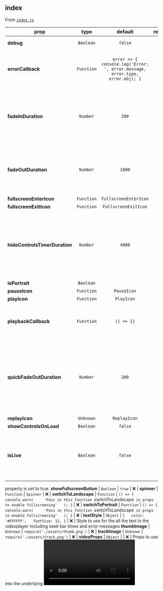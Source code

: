 
## index

From [`index.js`](index.js)



prop | type | default | required | description
---- | :----: | :-------: | :--------: | -----------
**debug** | `Boolean` | `false` | :x: | Write internal logs to console
**errorCallback** | `Function` | `error => {   console.log('Error: ', error.message, error.type, error.obj); }` | :x: | Error callback (lots of errors are non-fatal and the video will continue to play)
**fadeInDuration** | `Number` | `200` | :x: | How long should the fadeIn animation for the controls run? (in milliseconds) Default value is 200.
**fadeOutDuration** | `Number` | `1000` | :x: | How long should the fadeOut animation run? (in milliseconds) Default value is 1000.
**fullscreenEnterIcon** | `Function` | `FullscreenEnterIcon` | :x: | 
**fullscreenExitIcon** | `Function` | `FullscreenExitIcon` | :x: | 
**hideControlsTimerDuration** | `Number` | `4000` | :x: | If the user has not interacted with the controls, how long should the controls stay visible? (in milliseconds) Default value is 4000.
**isPortrait** | `Boolean` |  | :x: | 
**pauseIcon** | `Function` | `PauseIcon` | :x: | 
**playIcon** | `Function` | `PlayIcon` | :x: | 
**playbackCallback** | `Function` | `() => {}` | :x: | Callback that gets passed `playbackStatus` objects for the underlying video element
**quickFadeOutDuration** | `Number` | `200` | :x: | How long should the fadeOut animation run when the screen is tapped when the controls are visible? (in milliseconds) Default value is 200.
**replayIcon** | `Unknown` | `ReplayIcon` | :x: | 
**showControlsOnLoad** | `Boolean` | `false` | :x: | 
**isLive** | `Boolean` | `false` | :x: | Removes scrubber (seek) bar and changes file duration indicator to LIVE when isLive
property is set to true.
**showFullscreenButton** | `Boolean` | `true` | :x: | 
**spinner** | `Function` | `Spinner` | :x: | 
**switchToLandscape** | `Function` | `() => {   console.warn(     'Pass in this function `switchToLandscape` in props to enable fullscreening'   ); }` | :x: | 
**switchToPortrait** | `Function` | `() => {   console.warn(     'Pass in this function `switchToLandscape` in props to enable fullscreening'   ); }` | :x: | 
**textStyle** | `Object` | `{   color: '#FFFFFF',   fontSize: 12, }` | :x: | Style to use for the all the text in the videoplayer including seek bar times and error messages
**thumbImage** | `Unknown` | `require('./assets/thumb.png')` | :x: | 
**trackImage** | `Unknown` | `require('./assets/track.png')` | :x: | 
**videoProps** | `Object` |  | :x: | Props to use into the underlying <Video>. Useful for configuring autoplay, playback speed, and other Video properties. See Expo documentation on <Video>. `source` is required.



